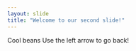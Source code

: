 ```yaml
---
layout: slide
title: "Welcome to our second slide!"
---
```

Cool beans
Use the left arrow to go back!
